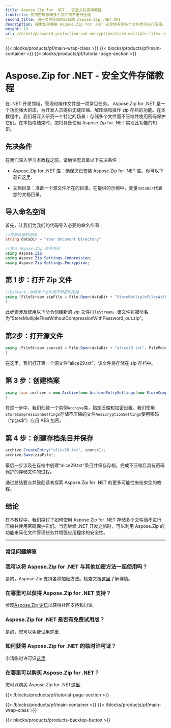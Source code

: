 ```yaml
---
title: Aspose.Zip for .NET - 安全文件存储教程
linktitle: 使用密码存储多个文件而不进行压缩
second_title: 用于文件压缩和归档的 Aspose.Zip .NET API
description: 探索如何使用 Aspose.Zip for .NET 安全地存储多个文件而不进行压缩。密码保护的简单步骤。释放文件管理的力量！
weight: 13
url: /zh/net/password-protection-and-encryption/store-multiple-files-no-compression-password/
---
```


{{< blocks/products/pf/main-wrap-class >}}
{{< blocks/products/pf/main-container >}}
{{< blocks/products/pf/tutorial-page-section >}}

# Aspose.Zip for .NET - 安全文件存储教程


在 .NET 开发领域，管理和操作文件是一项常见任务。 Aspose.Zip for .NET 是一个功能强大的库，为开发人员提供无缝压缩、解压缩和操作 zip 存档的功能。在本教程中，我们将深入研究一个特定的场景：存储多个文件而不压缩并使用密码保护它们。在本指南结束时，您将具备使用 Aspose.Zip for .NET 实现此功能的知识。

## 先决条件

在我们深入学习本教程之前，请确保您具备以下先决条件：

-  Aspose.Zip for .NET 库：确保您已安装 Aspose.Zip for .NET 库。你可以下载它[这里](https://releases.aspose.com/zip/net/).

- 文档目录：准备一个源文件所在的目录。在提供的示例中，变量`dataDir`代表您的文档目录。

## 导入命名空间

首先，让我们为我们的代码导入必要的命名空间：

```csharp
//资源目录的路径。
string dataDir = "Your Document Directory"

//导入 Aspose.Zip 命名空间
using Aspose.Zip;
using Aspose.Zip.Settings.Compression;
using Aspose.Zip.Settings.Encryption;
```

## 第 1 步：打开 Zip 文件

```csharp
//ExStart：存储多个文件而不带密码压缩
using (FileStream zipFile = File.Open(dataDir + "StoreMutlipleFilesWithoutCompressionWithPassword_out.zip", FileMode.Create))
{
```

此步骤涉及使用以下命令创建新的 zip 文件`FileStream`。该文件将被命名为“StoreMutlipleFilesWithoutCompressionWithPassword_out.zip”。

## 第2步：打开源文件

```csharp
using (FileStream source1 = File.Open(dataDir + "alice29.txt", FileMode.Open, FileAccess.Read))
{
```

在这里，我们打开第一个源文件“alice29.txt”，该文件将存储在 zip 存档中。

## 第 3 步：创建档案

```csharp
using (var archive = new Archive(new ArchiveEntrySettings(new StoreCompressionSettings(), new AesEcryptionSettings("p@s$", EncryptionMethod.AES256))))
{
```

在这一步中，我们创建一个实例`Archive`类，指定压缩和加密设置。我们使用`StoreCompressionSettings`存储不压缩的文件`AesEcryptionSettings`使用密码（“p@s$”）应用 AES 加密。

## 第 4 步：创建存档条目并保存

```csharp
archive.CreateEntry("alice29.txt", source1);
archive.Save(zipFile);
```

最后一步涉及在存档中创建“alice29.txt”条目并保存存档，完成不压缩且具有密码保护的存储文件的过程。

通过总结要点并鼓励读者探索 Aspose.Zip for .NET 的更多可能性来结束您的教程。

## 结论

在本教程中，我们探讨了如何使用 Aspose.Zip for .NET 存储多个文件而不进行压缩并使用密码保护它们。当您继续 .NET 开发之旅时，可以利用 Aspose.Zip 的功能来简化文件管理任务并增强应用程序的安全性。

---

### 常见问题解答

### 我可以将 Aspose.Zip for .NET 与其他加密方法一起使用吗？
是的，Aspose.Zip 支持各种加密方法。检查文档[这里](https://reference.aspose.com/zip/net/)了解详情。

### 在哪里可以获得 Aspose.Zip for .NET 支持？
参观[Aspose.Zip 论坛](https://forum.aspose.com/c/zip/37)以获得社区支持和讨论。

### Aspose.Zip for .NET 是否有免费试用版？
是的，您可以免费试用[这里](https://releases.aspose.com/).

### 如何获得 Aspose.Zip for .NET 的临时许可证？
申请临时许可证[这里](https://purchase.aspose.com/temporary-license/).

### 在哪里可以购买 Aspose.Zip for .NET？
您可以购买 Aspose.Zip for .NET[这里](https://purchase.aspose.com/buy).

{{< /blocks/products/pf/tutorial-page-section >}}

{{< /blocks/products/pf/main-container >}}
{{< /blocks/products/pf/main-wrap-class >}}

{{< blocks/products/products-backtop-button >}}

